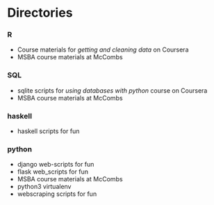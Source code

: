 # Directories
### R
+ Course materials for _getting and cleaning data_ on Coursera
+ MSBA course materials at McCombs

### SQL
+ sqlite scripts for _using databases with python_ course on Coursera
+ MSBA course materials at McCombs

### haskell
+ haskell scripts for fun

### python
+ django web-scripts for fun
+ flask web_scripts for fun
+ MSBA course materials at McCombs
+ python3 virtualenv
+ webscraping scripts for fun

